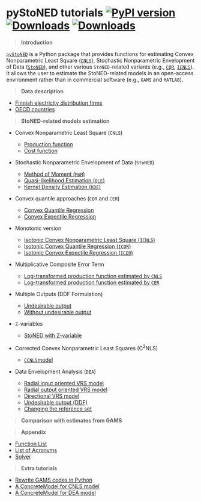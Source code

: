 # **pyStoNED** tutorials [![PyPI version](https://img.shields.io/pypi/v/pystoned.svg?maxAge=3600)](https://pypi.org/project/pystoned/) [![Downloads](https://pepy.tech/badge/pystoned/month)](https://pepy.tech/project/pystoned/month) [![Downloads](https://pepy.tech/badge/pystoned)](https://pepy.tech/project/pystoned)

  > **Introduction**

  [`pyStoNED`](https://pypi.org/project/pystoned/) is a Python package that provides functions for estimating Convex Nonparametric Least Square ([`CNLS`](https://pubsonline.informs.org/doi/abs/10.1287/opre.1090.0722)), Stochastic Nonparametric Envelopment of Data ([`StoNED`](https://link.springer.com/article/10.1007/s11123-010-0201-3)), and other various `StoNED`-related variants (e.g., [`CQR`](https://www.sciencedirect.com/science/article/pii/S0140988320300979), [`ICNLS`](https://www.sciencedirect.com/science/article/abs/pii/S0377221713004748)). It allows the user to estimate the StoNED-related models in an open-access environment rather than in commercial software (e.g., `GAMS` and `MATLAB`).

  > **Data description**

  + [Finnish electricity distribution firms](https://github.com/ds2010/pyStoNED-Tutorials/blob/master/Data/Finnish%20firms.ipynb)
  + [OECD countries](https://github.com/ds2010/pyStoNED-Tutorials/blob/master/Data/OECD%20countries.ipynb)

  > **StoNED-related models estimation**

  + Convex Nonparametric Least Square (`CNLS`)
    + [Production function](https://nbviewer.jupyter.org/github/ds2010/pyStoNED-Tutorials/blob/master/CNLS/CNLS_prod.ipynb)
    + [Cost function](https://nbviewer.jupyter.org/github/ds2010/pyStoNED-Tutorials/blob/master/CNLS/CNLS_cost.ipynb)

  + Stochastic Nonparametric Envelopment of Data (`StoNED`)
    + [Method of Moment (`MoM`)](https://nbviewer.jupyter.org/github/ds2010/pyStoNED-Tutorials/blob/master/StoNED/StoNED_MoM.ipynb)
    + [Quasi-likelihood Estimation (`QLE`)](https://nbviewer.jupyter.org/github/ds2010/pyStoNED-Tutorials/blob/master/StoNED/StoNED_QLE.ipynb)
    + [Kernel Density Estimation (`KDE`)](https://nbviewer.jupyter.org/github/ds2010/pyStoNED-Tutorials/blob/master/StoNED/StoNED_KDE.ipynb)

  + Convex quantile approaches (`CQR` and `CER`)
    + [Convex Quantile Regression](https://nbviewer.jupyter.org/github/ds2010/pyStoNED-Tutorials/blob/master/CQR%20and%20CER/CQR.ipynb)
    + [Convex Expectile Regression](https://nbviewer.jupyter.org/github/ds2010/pyStoNED-Tutorials/blob/master/CQR%20and%20CER/CER.ipynb)
 
  + Monotonic version
    + [Isotonic Convex Nonparametric Least Square (`ICNLS`)](https://nbviewer.jupyter.org/github/ds2010/pyStoNED-Tutorials/blob/master/Monotonic%20version/ICNLS.ipynb)
    + [Isotonic Convex Quantile Regression (`ICQR`)](https://nbviewer.jupyter.org/github/ds2010/pyStoNED-Tutorials/blob/master/Monotonic%20version/ICQR.ipynb)
    + [Isotonic Convex Expectile Regression (`ICER`)](https://nbviewer.jupyter.org/github/ds2010/pyStoNED-Tutorials/blob/master/Monotonic%20version/ICER.ipynb)
  
  + Multiplicative Composite Error Term
    + [Log-transformed production function estimated by `CNLS`](https://nbviewer.jupyter.org/github/ds2010/pyStoNED-Tutorials/blob/master/Multiplicative%20error/log_prod_CNLS.ipynb)
    + [Log-transformed production function estimated by `CER`](https://nbviewer.jupyter.org/github/ds2010/pyStoNED-Tutorials/blob/master/Multiplicative%20error/Log_prod_CER.ipynb)

  + Multiple Outputs (DDF Formulation)
    + [Undesirable output](https://nbviewer.jupyter.org/github/ds2010/pyStoNED-Tutorials/blob/master/Multiple%20Outputs/DDF_UndesirableOutput.ipynb)
    + [Without undesirable output](https://nbviewer.jupyter.org/github/ds2010/pyStoNED-Tutorials/blob/master/Multiple%20Outputs/DDF_withoutUndesirableOutput.ipynb)

  + `Z`-variables
    + [StoNED with Z-variable](https://nbviewer.jupyter.org/github/ds2010/pyStoNED-Tutorials/blob/master/Z%20variables/StoNEZD.ipynb)

  + Corrected Convex Nonparametric Least Squares (C<sup>2</sup>NLS)  
    + [`CCNLS`model](https://nbviewer.jupyter.org/github/ds2010/pyStoNED-Tutorials/blob/master/CCNLS/CCNLS.ipynb)
    
  + Data Envelopment Analysis (`DEA`)
    + [Radial input oriented VRS model](https://nbviewer.jupyter.org/github/ds2010/pyStoNED-Tutorials/blob/master/DEA/DEA_io_vrs.ipynb)
    + [Radial output oriented VRS model](https://nbviewer.jupyter.org/github/ds2010/pyStoNED-Tutorials/blob/master/DEA/DEA_oo_vrs.ipynb)
    + [Directional VRS model](https://nbviewer.jupyter.org/github/ds2010/pyStoNED-Tutorials/blob/master/DEA/DEA_ddf_vrs.ipynb)
    + [Undesirable output (DDF)](https://nbviewer.jupyter.org/github/ds2010/pyStoNED-Tutorials/blob/master/DEA/DEA_UndesirableOutput.ipynb)
    + [Changing the reference set](https://nbviewer.jupyter.org/github/ds2010/pyStoNED-Tutorials/blob/master/DEA/DEA_changeReferenceSet.ipynb)   

  > **Comparison with estimates from GAMS**


  > **Appendix**

  + [Function List](https://nbviewer.jupyter.org/github/ds2010/pyStoNED-Tutorials/blob/master/Intro/Function%20List.ipynb) 
  + [List of Acronyms](https://github.com/ds2010/pyStoNED-Tutorials/blob/master/Intro/List%20of%20Acronyms.pdf)
  + [Solver](https://nbviewer.jupyter.org/github/ds2010/pyStoNED-Tutorials/blob/master/Intro/Solver.ipynb)

  > **Extra tutorials**

  + [Rewrite GAMS codes in Python](https://nbviewer.jupyter.org/github/ds2010/pyStoNED-Tutorials/blob/master/Extra/gams2python.ipynb)
  + [A ConcreteModel for CNLS model](https://nbviewer.jupyter.org/github/ds2010/pyStoNED-Tutorials/blob/master/Extra/CNLS_ConcreteModel.ipynb)
  + [A ConcreteModel for DEA model](https://nbviewer.jupyter.org/github/ds2010/pyStoNED-Tutorials/blob/master/Extra/DEA_ConcreteModel.ipynb)
